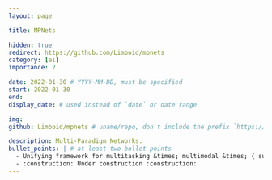 ```yaml
---
layout: page

title: MPNets

hidden: true
redirect: https://github.com/Limboid/mpnets
category: [ai]
importance: 2

date: 2022-01-30 # YYYY-MM-DD, must be specified
start: 2022-01-30
end:
display_date: # used instead of `date` or date range

img:
github: Limboid/mpnets # uname/repo, don't include the prefix `https://github.com/`

description: Multi-Paradigm Networks.
bullet_points: | # at least two bullet points
  - Unifying framework for multitasking &times; multimodal &times; { supervised, self-supervised, unsupervised, and reinforcement } = multi-paradigm learning
  - :construction: Under construction :construction:
---
```

